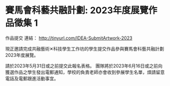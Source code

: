 # 賽馬會科藝共融計劃: 2023年度展覽作品徵集 1
作品提交 連結：
http://tinyurl.com/IDEA-SubmitArtwork-2023

現正邀請完成共融藝術✕科技學生工作坊的學生提交作品參與賽馬會科藝共融計劃2023年度展覽。

請於2023年5月31日或之前提交此報名表格。
團隊將於2023年6月16日或之前向獲選作品之學生發出電郵通知，學校的負責老師亦會收到參展學生名單，煩請留意電話及電郵跟進活動事宜。
